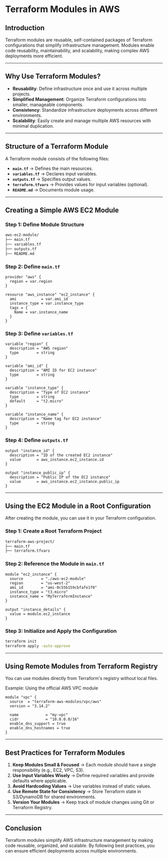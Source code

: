 # Terraform Modules in AWS

## **Introduction**
Terraform modules are reusable, self-contained packages of Terraform configurations that simplify infrastructure management. Modules enable code reusability, maintainability, and scalability, making complex AWS deployments more efficient.

---

## **Why Use Terraform Modules?**
- **Reusability**: Define infrastructure once and use it across multiple projects.
- **Simplified Management**: Organize Terraform configurations into smaller, manageable components.
- **Consistency**: Standardize infrastructure deployments across different environments.
- **Scalability**: Easily create and manage multiple AWS resources with minimal duplication.

---

## **Structure of a Terraform Module**
A Terraform module consists of the following files:

- **`main.tf`** → Defines the main resources.
- **`variables.tf`** → Declares input variables.
- **`outputs.tf`** → Specifies output values.
- **`terraform.tfvars`** → Provides values for input variables (optional).
- **`README.md`** → Documents module usage.

---

## **Creating a Simple AWS EC2 Module**
### **Step 1: Define Module Structure**
```sh
aws-ec2-module/
├── main.tf
├── variables.tf
├── outputs.tf
├── README.md
```

### **Step 2: Define `main.tf`**
```hcl
provider "aws" {
  region = var.region
}

resource "aws_instance" "ec2_instance" {
  ami           = var.ami_id
  instance_type = var.instance_type
  tags = {
    Name = var.instance_name
  }
}
```

### **Step 3: Define `variables.tf`**
```hcl
variable "region" {
  description = "AWS region"
  type        = string
}

variable "ami_id" {
  description = "AMI ID for EC2 instance"
  type        = string
}

variable "instance_type" {
  description = "Type of EC2 instance"
  type        = string
  default     = "t2.micro"
}

variable "instance_name" {
  description = "Name tag for EC2 instance"
  type        = string
}
```

### **Step 4: Define `outputs.tf`**
```hcl
output "instance_id" {
  description = "ID of the created EC2 instance"
  value       = aws_instance.ec2_instance.id
}

output "instance_public_ip" {
  description = "Public IP of the EC2 instance"
  value       = aws_instance.ec2_instance.public_ip
}
```

---

## **Using the EC2 Module in a Root Configuration**
After creating the module, you can use it in your Terraform configuration.

### **Step 1: Create a Root Terraform Project**
```sh
terraform-aws-project/
├── main.tf
├── terraform.tfvars
```

### **Step 2: Reference the Module in `main.tf`**
```hcl
module "ec2_instance" {
  source        = "./aws-ec2-module"
  region        = "us-west-2"
  ami_id        = "ami-0c55b159cbfafe1f0"
  instance_type = "t3.micro"
  instance_name = "MyTerraformInstance"
}

output "instance_details" {
  value = module.ec2_instance
}
```

### **Step 3: Initialize and Apply the Configuration**
```sh
terraform init
terraform apply -auto-approve
```

---

## **Using Remote Modules from Terraform Registry**
You can use modules directly from Terraform's registry without local files.

Example: Using the official AWS VPC module
```hcl
module "vpc" {
  source  = "terraform-aws-modules/vpc/aws"
  version = "3.14.2"

  name            = "my-vpc"
  cidr            = "10.0.0.0/16"
  enable_dns_support = true
  enable_dns_hostnames = true
}
```

---

## **Best Practices for Terraform Modules**
1. **Keep Modules Small & Focused** → Each module should have a single responsibility (e.g., EC2, VPC, S3).
2. **Use Input Variables Wisely** → Define required variables and provide defaults where applicable.
3. **Avoid Hardcoding Values** → Use variables instead of static values.
4. **Use Remote State for Consistency** → Store Terraform state in S3/DynamoDB for shared environments.
5. **Version Your Modules** → Keep track of module changes using Git or Terraform Registry.

---

## **Conclusion**
Terraform modules simplify AWS infrastructure management by making code reusable, organized, and scalable. By following best practices, you can ensure efficient deployments across multiple environments.




